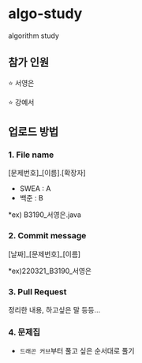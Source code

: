 # algo-study
algorithm study

## 참가 인원
⭐ 서영은

⭐ 강예서

## 업로드 방법
### 1. File name
[문제번호]_[이름].[확장자]
- SWEA : A
- 백준 : B

*ex) B3190_서영은.java

### 2. Commit message
[날짜]\_[문제번호]_[이름]

*ex)220321_B3190_서영은

### 3. Pull Request
정리한 내용, 하고싶은 말 등등...

### 4. 문제집
- `드래곤 커브`부터 풀고 싶은 순서대로 풀기

